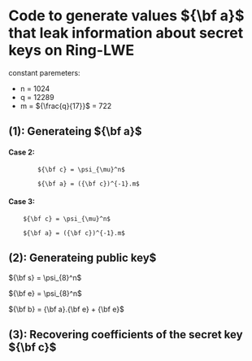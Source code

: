 
# Code to generate values ${\bf a}$ that leak information about secret keys on Ring-LWE
constant paremeters: 
- n = 1024
- q = 12289 
- m = ${\frac{q}{17}}$ = 722

## (1): Generateing ${\bf a}$

#### Case 2:   

            ${\bf c} = \psi_{\mu}^n$ 

            ${\bf a} = ({\bf c})^{-1}.m$ 

#### Case 3:  

        ${\bf c} = \psi_{\mu}^n$ 

        ${\bf a} = ({\bf c})^{-1}.m$ 

## (2): Generateing public key$

${\bf s} = \psi_{8}^n$ 

${\bf e} = \psi_{8}^n$

${\bf b} = {\bf a}.{\bf e} + {\bf e}$

## (3): Recovering coefficients of the secret key ${\bf c}$

       

